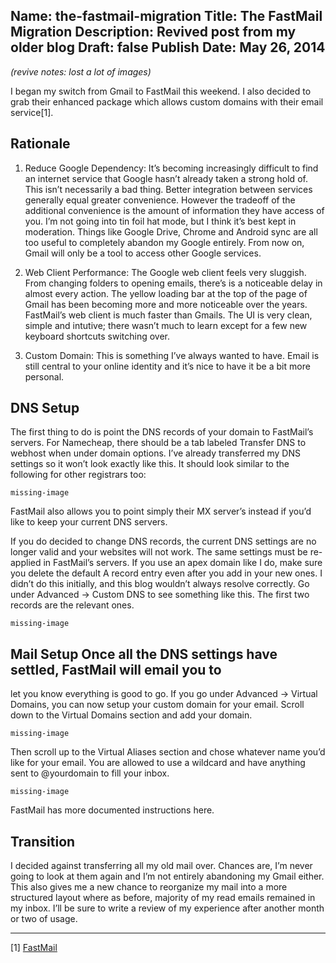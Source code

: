 Name: the-fastmail-migration
Title: The FastMail Migration
Description: Revived post from my older blog
Draft: false
Publish Date: May 26, 2014
---
*(revive notes: lost a lot of images)*

I began my switch from Gmail to FastMail this weekend. I also decided to grab
their enhanced package which allows custom domains with their email service[1].

## Rationale

1. Reduce Google Dependency: It’s becoming increasingly difficult to find an
   internet service that Google hasn’t already taken a strong hold of. This
   isn’t necessarily a bad thing. Better integration between services generally
   equal greater convenience. However the tradeoff of the additional convenience
   is the amount of information they have access of you. I’m not going into tin
   foil hat mode, but I think it’s best kept in moderation. Things like Google
   Drive, Chrome and Android sync are all too useful to completely abandon my
   Google entirely. From now on, Gmail will only be a tool to access other
   Google services.

2. Web Client Performance: The Google web client feels very sluggish. From
   changing folders to opening emails, there’s is a noticeable delay in almost
   every action. The yellow loading bar at the top of the page of Gmail has been
   becoming more and more noticeable over the years. FastMail’s web client is
   much faster than Gmails. The UI is very clean, simple and intutive; there
   wasn’t much to learn except for a few new keyboard shortcuts switching over.

3. Custom Domain: This is something I’ve always wanted to have. Email is still
   central to your online identity and it’s nice to have it be a bit more
   personal.

## DNS Setup

The first thing to do is point the DNS records of your domain to FastMail’s
servers. For Namecheap, there should be a tab labeled Transfer DNS to webhost
when under domain options. I’ve already transferred my DNS settings so it won’t
look exactly like this. It should look similar to the following for other
registrars too:

`missing-image`

FastMail also allows you to point simply their MX server’s instead if you’d like
to keep your current DNS servers.

If you do decided to change DNS records, the current DNS settings are no longer
valid and your websites will not work. The same settings must be re-applied in
FastMail’s servers. If you use an apex domain like I do, make sure you delete
the default A record entry even after you add in your new ones. I didn’t do this
initially, and this blog wouldn’t always resolve correctly. Go under Advanced ->
Custom DNS to see something like this. The first two records are the relevant
ones.

`missing-image`

## Mail Setup Once all the DNS settings have settled, FastMail will email you to
let you know everything is good to go. If you go under Advanced -> Virtual
Domains, you can now setup your custom domain for your email. Scroll down to the
Virtual Domains section and add your domain.

`missing-image`

Then scroll up to the Virtual Aliases section and chose whatever name you’d like
for your email. You are allowed to use a wildcard and have anything sent to
@yourdomain to fill your inbox.

`missing-image`

FastMail has more documented instructions here.

## Transition

I decided against transferring all my old mail over. Chances are, I’m never
going to look at them again and I’m not entirely abandoning my Gmail either.
This also gives me a new chance to reorganize my mail into a more structured
layout where as before, majority of my read emails remained in my inbox. I’ll be
sure to write a review of my experience after another month or two of usage.

----

[1] [FastMail](https://app.fastmail.com/signup/personal.html?domain=fastmail.fm)
